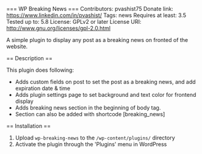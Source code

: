 === WP Breaking News ===
Contributors: pvashist75
Donate link: https://www.linkedin.com/in/pvashist/
Tags: news
Requires at least: 3.5
Tested up to: 5.8
License: GPLv2 or later
License URI: http://www.gnu.org/licenses/gpl-2.0.html

A simple plugin to display any post as a breaking news on fronted of the website.

== Description ==

This plugin does following:
* Adds custom fields on post to set the post as a breaking news, and add expiration date & time
* Adds plugin settings page to set background and text color for frontend display
* Adds breaking news section in the beginning of body tag.
* Section can also be added with shortcode [breaking_news]

== Installation ==

1. Upload `wp-breaking-news` to the `/wp-content/plugins/` directory
2. Activate the plugin through the 'Plugins' menu in WordPress
